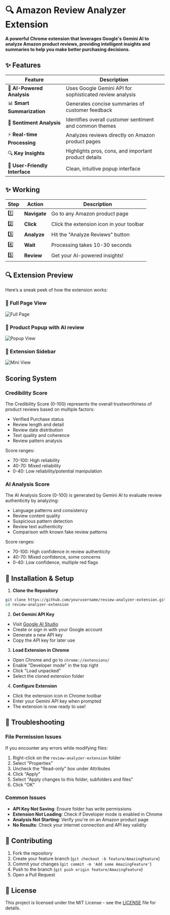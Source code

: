 # 🔍 Amazon Review Analyzer Extension
 
**A powerful Chrome extension that leverages Google's Gemini AI to analyze Amazon product reviews, providing intelligent insights and summaries to help you make better purchasing decisions.**


## ✨ Features

| Feature | Description |
|---------|-------------|
| 🤖 **AI-Powered Analysis** | Uses Google Gemini API for sophisticated review analysis |
| 📊 **Smart Summarization** | Generates concise summaries of customer feedback |
| 🎯 **Sentiment Analysis** | Identifies overall customer sentiment and common themes |
| ⚡ **Real-time Processing** | Analyzes reviews directly on Amazon product pages |
| 🔍 **Key Insights** | Highlights pros, cons, and important product details |
| 📱 **User-Friendly Interface** | Clean, intuitive popup interface |
  
 
## ✨ Working

| Step | Action | Description |
|------|--------|-------------|
| 1️⃣ | **Navigate** | Go to any Amazon product page |
| 2️⃣ | **Click** | Click the extension icon in your toolbar |
| 3️⃣ | **Analyze** | Hit the "Analyze Reviews" button |
| 4️⃣ | **Wait** | Processing takes 10-30 seconds |
| 5️⃣ | **Review** | Get your AI-powered insights! |



## 🔍 Extension Preview

Here’s a sneak peek of how the extension works:

### 🔸 Full Page View
![Full Page](https://github.com/user-attachments/assets/3da79ea2-2340-415d-9c52-d823a6bc6d01)

### 🔸 Product Popup with AI review
![Popup View](https://github.com/user-attachments/assets/9a66fc72-e2a0-4853-a9d4-c74f4ded853d)

### 🔸 Extension Sidebar
![Mini View](https://github.com/user-attachments/assets/36aa54a2-0f2b-4109-acdb-6dddeff9905c)

## Scoring System

### Credibility Score
The Credibility Score (0-100) represents the overall trustworthiness of product reviews based on multiple factors:
- Verified Purchase status
- Review length and detail
- Review date distribution
- Text quality and coherence
- Review pattern analysis

Score ranges:
- 70-100: High reliability
- 40-70: Mixed reliability
- 0-40: Low reliability/potential manipulation

### AI Analysis Score
The AI Analysis Score (0-100) is generated by Gemini AI to evaluate review authenticity by analyzing:
- Language patterns and consistency
- Review content quality
- Suspicious pattern detection
- Review text authenticity
- Comparison with known fake review patterns

Score ranges:
- 70-100: High confidence in review authenticity
- 40-70: Mixed confidence, some concerns
- 0-40: Low confidence, multiple red flags

## 🚀 Installation & Setup

1. **Clone the Repository**
```bash
git clone https://github.com/yourusername/review-analyzer-extension.git
cd review-analyzer-extension
```

2. **Get Gemini API Key**
- Visit [Google AI Studio](https://makersuite.google.com/app/apikey)
- Create or sign in with your Google account
- Generate a new API key
- Copy the API key for later use

3. **Load Extension in Chrome**
- Open Chrome and go to `chrome://extensions/`
- Enable "Developer mode" in the top right
- Click "Load unpacked"
- Select the cloned extension folder

4. **Configure Extension**
- Click the extension icon in Chrome toolbar
- Enter your Gemini API key when prompted
- The extension is now ready to use!


## 🔧 Troubleshooting

### File Permission Issues
If you encounter any errors while modifying files:
1. Right-click on the `review-analyzer-extension` folder
2. Select "Properties"
3. Uncheck the "Read-only" box under Attributes
4. Click "Apply"
5. Select "Apply changes to this folder, subfolders and files"
6. Click "OK"

### Common Issues
- **API Key Not Saving**: Ensure folder has write permissions
- **Extension Not Loading**: Check if Developer mode is enabled in Chrome
- **Analysis Not Starting**: Verify you're on an Amazon product page
- **No Results**: Check your internet connection and API key validity


## 🤝 Contributing

1. Fork the repository
2. Create your feature branch (`git checkout -b feature/AmazingFeature`)
3. Commit your changes (`git commit -m 'Add some AmazingFeature'`)
4. Push to the branch (`git push origin feature/AmazingFeature`)
5. Open a Pull Request

## 📝 License

This project is licensed under the MIT License - see the [LICENSE](LICENSE) file for details.





